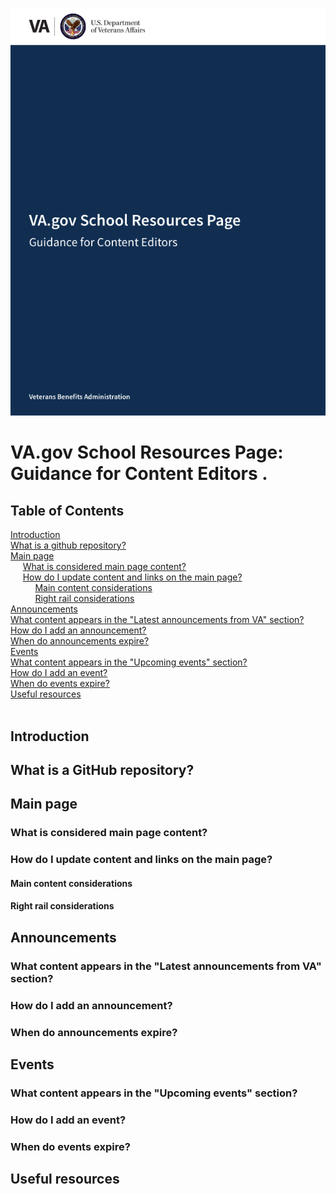 
<kbd>![Content Editor Guide](content-editor-guide-images/cover.png)</kbd>

# VA.gov School Resources Page: Guidance for Content Editors . 


## Table of Contents


[Introduction]()  
[What is a github repository?]()  
[Main page]()  
     [What is considered main page content?]()	  
     [How do I update content and links on the main page?]()   
          [Main content considerations]()	  
          [Right rail considerations]()    	
[Announcements]()   
     [What content appears in the "Latest announcements from VA" section?]()   
     [How do I add an announcement?]()   
     [When do announcements expire?]()  
[Events]()  
     [What content appears in the "Upcoming events" section?]()   
     [How do I add an event?]()   
     [When do events expire?]()  
[Useful resources]()   	 
 
## Introduction

## What is a GitHub repository?

## Main page

### What is considered main page content?

### How do I update content and links on the main page?

#### Main content considerations

#### Right rail considerations

## Announcements

### What content appears in the "Latest announcements from VA" section?

### How do I add an announcement?

### When do announcements expire?

## Events

### What content appears in the "Upcoming events" section?

### How do I add an event?

### When do events expire?

## Useful resources


